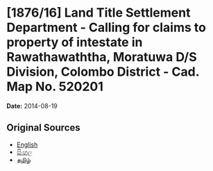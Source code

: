 # [1876/16] Land Title Settlement Department - Calling for claims to property of intestate in Rawathawaththa, Moratuwa D/S Division, Colombo District - Cad. Map No. 520201

**Date:** 2014-08-19

## Original Sources

- [English](https://documents.gov.lk/view/extra-gazettes/2014/8/1876-16_E.pdf)
- [සිංහල](https://documents.gov.lk/view/extra-gazettes/2014/8/1876-16_S.pdf)
- [தமிழ்](https://documents.gov.lk/view/extra-gazettes/2014/8/1876-16_T.pdf)
